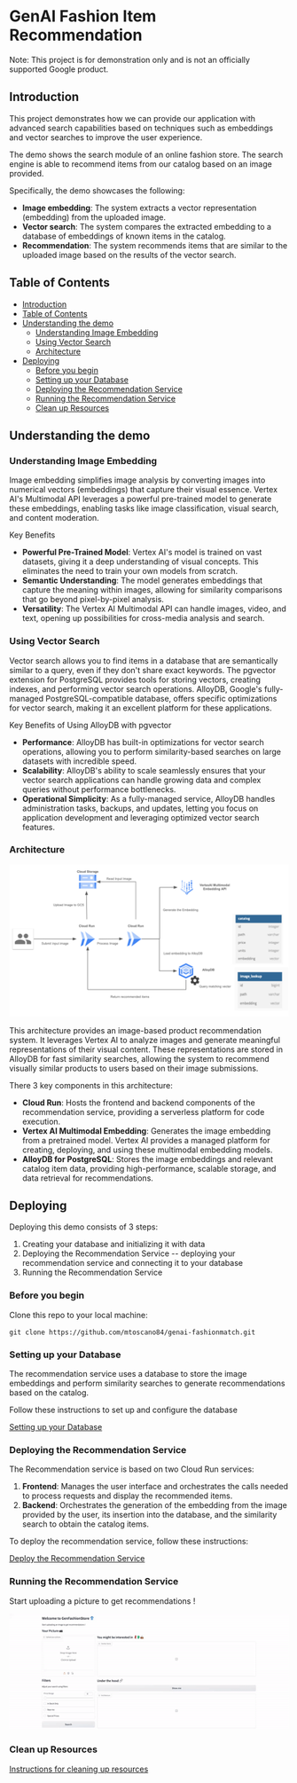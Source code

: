 # GenAI Fashion Item Recommendation

Note: This project is for demonstration only and is not an officially supported Google product.

## Introduction

This project demonstrates how we can provide our application with advanced search capabilities based on techniques such as embeddings and vector searches to improve the user experience.

The demo shows the search module of an online fashion store. The search engine is able to recommend items from our catalog based on an image provided.

Specifically, the demo showcases the following:

- **Image embedding**: The system extracts a vector representation (embedding) from the uploaded image.
- **Vector search**: The system compares the extracted embedding to a database of embeddings of known items in the catalog.
- **Recommendation**: The system recommends items that are similar to the uploaded image based on the results of the vector search.

## Table of Contents
<!-- TOC depthfrom:2 -->

- [Introduction](#introduction)
- [Table of Contents](#table-of-contents)
- [Understanding the demo](#understanding-the-demo)
    - [Understanding Image Embedding](#understanding-image-embedding)
    - [Using Vector Search](#using-vector-search)
    - [Architecture](#architecture)
- [Deploying](#deploying)
    - [Before you begin](#before-you-begin)
    - [Setting up your Database](#setting-up-your-database)
    - [Deploying the Recommendation Service](#deploying-the-recomendation-service)
    - [Running the Recommendation Service](#running-the-recommendation-service)
    - [Clean up Resources](#clean-up-resources)

<!-- /TOC -->

## Understanding the demo
### Understanding Image Embedding
Image embedding simplifies image analysis by converting images into numerical vectors (embeddings) that capture their visual essence. Vertex AI's Multimodal API leverages a powerful pre-trained model to generate these embeddings, enabling tasks like image classification, visual search, and content moderation.

Key Benefits
- **Powerful Pre-Trained Model**: Vertex AI's model is trained on vast datasets, giving it a deep understanding of visual concepts. This eliminates the need to train your own models from scratch.
- **Semantic Understanding**: The model generates embeddings that capture the meaning within images, allowing for similarity comparisons that go beyond pixel-by-pixel analysis.
- **Versatility**: The Vertex AI Multimodal API can handle images, video, and text, opening up possibilities for cross-media analysis and search.

### Using Vector Search
Vector search allows you to find items in a database that are semantically similar to a query, even if they don't share exact keywords. The pgvector extension for PostgreSQL provides tools for storing vectors, creating indexes, and performing vector search operations. AlloyDB, Google's fully-managed PostgreSQL-compatible database, offers specific optimizations for vector search, making it an excellent platform for these applications.

Key Benefits of Using AlloyDB with pgvector
- **Performance**: AlloyDB has built-in optimizations for vector search operations, allowing you to perform similarity-based searches on large datasets with incredible speed.
- **Scalability**: AlloyDB's ability to scale seamlessly ensures that your vector search applications can handle growing data and complex queries without performance bottlenecks.
- **Operational Simplicity**: As a fully-managed service, AlloyDB handles administration tasks, backups, and updates, letting you focus on application development and leveraging optimized vector search features.

### Architecture
![Architecture](images/fashion_item_recommendation_app.png)

This architecture provides an image-based product recommendation system. It leverages Vertex AI to analyze images and generate meaningful representations of their visual content. These representations are stored in AlloyDB for fast similarity searches, allowing the system to recommend visually similar products to users based on their image submissions.

There 3 key components in this architecture: 
- **Cloud Run**: Hosts the frontend and backend components of the recommendation service, providing a serverless platform for code execution.
- **Vertex AI Multimodal Embedding**: Generates the image embedding from a pretrained model. Vertex AI provides a managed platform for creating, deploying, and using these multimodal embedding models.
- **AlloyDB for PostgreSQL**: Stores the image embeddings and relevant catalog item data, providing high-performance, scalable storage, and data retrieval for recommendations.

## Deploying

Deploying this demo consists of 3 steps:

1. Creating your database and initializing it with data
2. Deploying the Recommendation Service -- deploying your recommendation service and connecting it to your database
3. Running the Recommendation Service

### Before you begin
Clone this repo to your local machine:
```
git clone https://github.com/mtoscano84/genai-fashionmatch.git
```

### Setting up your Database
The recommendation service uses a database to store the image embeddings and perform similarity searches to generate recommendations based on the catalog.

Follow these instructions to set up and configure the database

[Setting up your Database](docs/alloydb.md)

### Deploying the Recommendation Service
The Recommendation service is based on two Cloud Run services:

1. **Frontend**: Manages the user interface and orchestrates the calls needed to process requests and display the recommended items.
2. **Backend**: Orchestrates the generation of the embedding from the image provided by the user, its insertion into the database, and the similarity search to obtain the catalog items.

To deploy the recommendation service, follow these instructions:

[Deploy the Recommendation Service](docs/deploy_recommendation_service.md)

### Running the Recommendation Service
Start uploading a picture to get recommendations !

![GenAI FashionStore](images/GenAIFashionStore-Demo.gif)

### Clean up Resources
[Instructions for cleaning up resources](./docs/clean_up.md)




